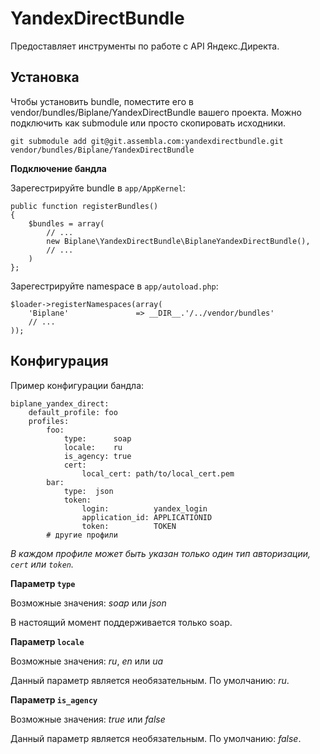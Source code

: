 YandexDirectBundle
==================

Предоставляет инструменты по работе с API Яндекс.Директа.

Установка
---------

Чтобы установить bundle, поместите его в vendor/bundles/Biplane/YandexDirectBundle вашего проекта.
Можно подключить как submodule или просто скопировать исходники.

    git submodule add git@git.assembla.com:yandexdirectbundle.git vendor/bundles/Biplane/YandexDirectBundle

**Подключение бандла**

Зарегестрируйте bundle в `app/AppKernel`:

    public function registerBundles()
    {
        $bundles = array(
            // ...
            new Biplane\YandexDirectBundle\BiplaneYandexDirectBundle(),
            // ...
        )
    };

Зарегестрируйте namespace в `app/autoload.php`:

    $loader->registerNamespaces(array(
        'Biplane'               => __DIR__.'/../vendor/bundles'
        // ...
    ));


Конфигурация
------------

Пример конфигурации бандла:

    biplane_yandex_direct:
        default_profile: foo
        profiles:
            foo:
                type:      soap
                locale:    ru
                is_agency: true
                cert:
                    local_cert: path/to/local_cert.pem
            bar:
                type:  json
                token:
                    login:          yandex_login
                    application_id: APPLICATIONID
                    token:          TOKEN
            # другие профили

*В каждом профиле может быть указан только один тип авторизации, `cert` или `token`.*

**Параметр `type`**

Возможные значения: *soap* или *json*

В настоящий момент поддерживается только soap.

**Параметр `locale`**

Возможные значения: *ru*, *en* или *ua*

Данный параметр является необязательным. По умолчанию: *ru*.

**Параметр `is_agency`**

Возможные значения: *true* или *false*

Данный параметр является необязательным. По умолчанию: *false*.
